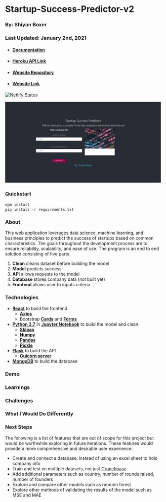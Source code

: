 # Startup-Success-Predictor-v2

### By: Shiyan Boxer
### Last Updated: January 2nd, 2021

- #### [Documentation](https://github.com/shiyanboxer/Startup-Success-Predictor-v2/tree/master/Documentation)
- #### [Heroku API Link](https://startup-success-predictor-api.herokuapp.com)
- #### [Website Repository](https://github.com/shiyanboxer/Startup-Success-Predictor-Site/tree/master/my-app)
- #### [Website Link](https://startup-success-predictor.netlify.app/)
[![Netlify Status](https://api.netlify.com/api/v1/badges/586844c1-91fa-46d5-a162-364a75f6697b/deploy-status)](https://app.netlify.com/sites/startup-success-predictor/deploys)

![Website Screenshot](https://github.com/shiyanboxer/Startup-Success-Predictor-v2/blob/master/Images/WebsiteScreenshot.jpg)

### **Quickstart**
```
npm install
pip install -r requirements.txt
```

### **About**
This web application leverages data science, machine learning, and business principles to predict the success of startups based on common characteristics. The goals throughout the development process are to ensure reliability, scalability, and ease of use. The program is an end to end solution consisting of five parts: 

1. **Clean** cleans dataset before building the model
2. **Model** predicts success 
3. **API** allows requests to the model
4. **Database** stores company data (not built yet)
5. **Frontend** allows user to inputs criteria

### **Technologies** 
- **[React](https://reactjs.org/docs/create-a-new-react-app.html)** to build the frontend
  - **[Axios](https://www.npmjs.com/package/axios)**
  - Bootstrap **[Cards](https://mdbootstrap.com/docs/react/components/cards/)** and **[Forms](https://mdbootstrap.com/docs/react/forms/basic/)**
- **[Python 3.7](https://www.python.org/downloads/release/python-370/)** in **[Jupyter Notebook](https://jupyter.org/)** to build the model and clean
  - **[Sklean](https://scikit-learn.org/stable/modules/generated/sklearn.linear_model.LinearRegression.html)**
  - **[Numpy](https://numpy.org/doc/stable/reference/generated/numpy.array.html)**
  - **[Pandas](https://pandas.pydata.org/pandas-docs/stable/reference/api/pandas.DataFrame.html)**
  - **[Pickle](https://docs.python.org/3/library/pickle.html)**
- **[Flask](https://flask.palletsprojects.com/en/1.1.x/)** to build the API
  - **[Guicorn server](https://gunicorn.org/)**
- **[MongoDB](https://www.mongodb.com/2)** to build the database

### **Demo**

### **Learnings**

### **Challenges**

### **What I Would Do Differently**

### **Next Steps**
The following is a list of features that are out of scope for this project but would be worthwhile exploring in future iterations. These features would provide a more comprehensive and desirable user experience.
- Create and connect a database, instead of using an excel sheet to hold company info 
- Train and test on multiple datasets, not just [Crunchbase](https://www.kaggle.com/arindam235/startup-investments-crunchbase/data)
- Add additional parameters such as country, number of rounds raised, number of founders
- Explore and compare other models such as random forest
- Explore other methods of validating the results of the model such as MSE and MAE
